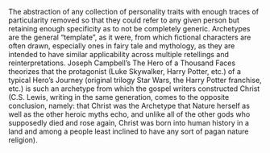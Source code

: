 The abstraction of any collection of personality traits with enough traces of particularity removed so that they could refer to any given person but retaining enough specificity as to not be completely generic. Archetypes are the general “template”, as it were, from which fictional characters are often drawn, especially ones in fairy tale and mythology, as they are intended to have similar applicability across multiple retellings and reinterpretations. Joseph Campbell’s The Hero of a Thousand Faces theorizes that the protagonist (Luke Skywalker, Harry Potter, etc.) of a typical Hero’s Journey (original trilogy Star Wars, the Harry Potter franchise, etc.) is such an archetype from which the gospel writers constructed Christ (C.S. Lewis, writing in the same generation, comes to the opposite conclusion, namely: that Christ was the Archetype that Nature herself as well as the other heroic myths echo, and unlike all of the other gods who supposedly died and rose again, Christ was born into human history in a land and among a people least inclined to have any sort of pagan nature religion).
